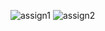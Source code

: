 ![assign1](https://github.com/HasibulHasanKhan/Assignment_one/assets/104779428/579fdb49-a765-4a6e-9ea6-ee6c5706997b)
![assign2](https://github.com/HasibulHasanKhan/Assignment_one/assets/104779428/5f4942a1-c8fd-41c8-b5da-9e78f1aeed94)
